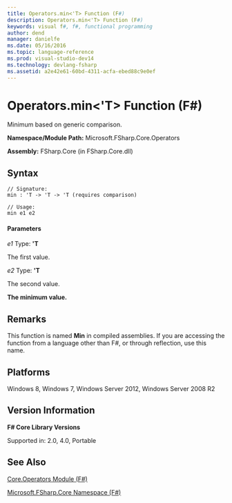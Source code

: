 ```yaml
---
title: Operators.min<'T> Function (F#)
description: Operators.min<'T> Function (F#)
keywords: visual f#, f#, functional programming
author: dend
manager: danielfe
ms.date: 05/16/2016
ms.topic: language-reference
ms.prod: visual-studio-dev14
ms.technology: devlang-fsharp
ms.assetid: a2e42e61-60bd-4311-acfa-ebed88c9e0ef 
---
```


# Operators.min<'T> Function (F#)

Minimum based on generic comparison.

**Namespace/Module Path:** Microsoft.FSharp.Core.Operators

**Assembly:** FSharp.Core (in FSharp.Core.dll)


## Syntax

```
// Signature:
min : 'T -> 'T -> 'T (requires comparison)

// Usage:
min e1 e2
```

#### Parameters
*e1*
Type: **'T**


The first value.


*e2*
Type: **'T**


The second value.



**The minimum value.**
## Remarks
This function is named **Min** in compiled assemblies. If you are accessing the function from a language other than F#, or through reflection, use this name.


## Platforms
Windows 8, Windows 7, Windows Server 2012, Windows Server 2008 R2


## Version Information
**F# Core Library Versions**

Supported in: 2.0, 4.0, Portable




## See Also
[Core.Operators Module &#40;F&#35;&#41;](Core.Operators-Module-%5BFSharp%5D.md)

[Microsoft.FSharp.Core Namespace &#40;F&#35;&#41;](Microsoft.FSharp.Core-Namespace-%5BFSharp%5D.md)

